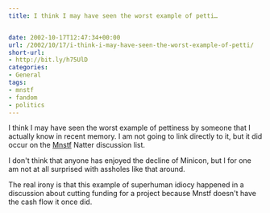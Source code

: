 ```yaml
---
title: I think I may have seen the worst example of petti…


date: 2002-10-17T12:47:34+00:00
url: /2002/10/17/i-think-i-may-have-seen-the-worst-example-of-petti/
short-url:
- http://bit.ly/h75UlD
categories:
- General
tags:
- mnstf
- fandom
- politics
---
```

I think I may have seen the worst example of pettiness by someone that I actually know in recent memory. I am not going to link directly to it, but it did occur on the <a href="http://www.mnstf.org/mnstf">Mnstf</a> Natter discussion list.

I don't think that anyone has enjoyed the decline of Minicon, but I for one am not at all surprised with assholes like that around.

The real irony is that this example of superhuman idiocy happened in a discussion about cutting funding for a project because Mnstf doesn't have the cash flow it once did.